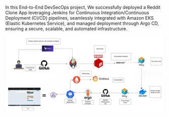 In this End-to-End DevSecOps project, We successfully deployed a Reddit Clone App leveraging Jenkins for Continuous Integration/Continuous Deployment (CI/CD) pipelines, seamlessly integrated with Amazon EKS (Elastic Kubernetes Service), and managed deployment through Argo CD, ensuring a secure, scalable, and automated infrastructure.

![work flow diagram for CI/CD deployment](image_pr1.jpg)
